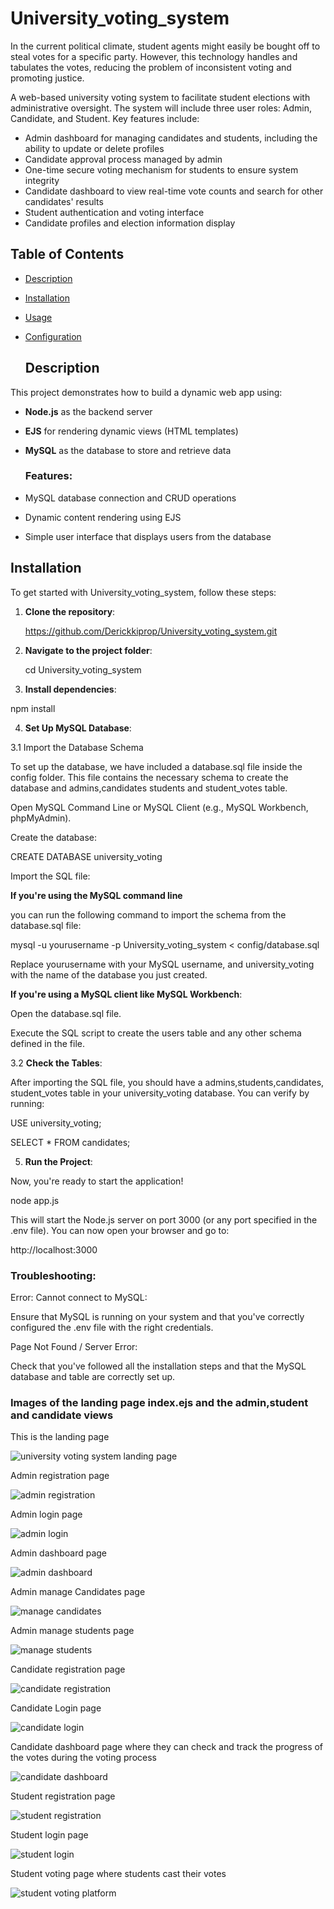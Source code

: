 # University_voting_system

In the current political climate, student agents might easily be bought off to steal votes for a specific party. However, this technology handles and tabulates the votes, reducing the problem of inconsistent voting and promoting justice.

A web-based university voting system to facilitate student elections with administrative oversight. The system will include three user roles: Admin, Candidate, and Student. Key features include:

- Admin dashboard for managing candidates and students, including the ability to update or delete profiles
- Candidate approval process managed by admin
- One-time secure voting mechanism for students to ensure system integrity
- Candidate dashboard to view real-time vote counts and search for other candidates' results
- Student authentication and voting interface
- Candidate profiles and election information display

## Table of Contents

- [Description](#description)
- [Installation](#installation)
- [Usage](#usage)
- [Configuration](#configuration)

  ## Description

This project demonstrates how to build a dynamic web app using:

- **Node.js** as the backend server
- **EJS** for rendering dynamic views (HTML templates)
- **MySQL** as the database to store and retrieve data

  ### Features:
- MySQL database connection and CRUD operations
- Dynamic content rendering using EJS
- Simple user interface that displays users from the database

 ## Installation

To get started with University_voting_system, follow these steps:

1. **Clone the repository**:
   
   https://github.com/Derickkiprop/University_voting_system.git

3. **Navigate to the project folder**:
   
   cd University_voting_system

4. **Install dependencies**:

npm install

4. **Set Up MySQL Database**:

3.1 Import the Database Schema

To set up the database, we have included a database.sql file inside the config folder. This file contains the necessary schema to create the database and admins,candidates  students and student_votes table.

Open MySQL Command Line or MySQL Client (e.g., MySQL Workbench, phpMyAdmin).

Create the database:

CREATE DATABASE university_voting

Import the SQL file:

**If you're using the MySQL command line**

you can run the following command to import the schema from the database.sql file:


mysql -u yourusername -p University_voting_system < config/database.sql


Replace yourusername with your MySQL username, and university_voting with the name of the database you just created.

**If you're using a MySQL client like MySQL Workbench**:

Open the database.sql file.

Execute the SQL script to create the users table and any other schema defined in the file.

3.2 **Check the  Tables**:

After importing the SQL file, you should have a admins,students,candidates, student_votes table in your university_voting database. You can verify by running:


USE university_voting;

SELECT * FROM candidates;

5. **Run the Project**:

Now, you're ready to start the application!

node app.js

This will start the Node.js server on port 3000 (or any port specified in the .env file). You can now open your browser and go to:

http://localhost:3000

### Troubleshooting:

Error: Cannot connect to MySQL:

Ensure that MySQL is running on your system and that you've correctly configured the .env file with the right credentials.

Page Not Found / Server Error:

Check that you've followed all the installation steps and that the MySQL database and table are correctly set up.


### Images of the landing page index.ejs and the admin,student and candidate views 

This is the landing page

![university voting system landing page](https://github.com/user-attachments/assets/e323a605-e9a8-4527-82b4-12b970e85647)


Admin registration page

![admin registration](https://github.com/user-attachments/assets/0bf2bc1b-7680-43ee-8180-bdb5abb87c25)


Admin login page

![admin login](https://github.com/user-attachments/assets/661bcbd2-53a9-43cf-916c-46408c55f630)

Admin dashboard page

![admin dashboard](https://github.com/user-attachments/assets/4f33befc-6af1-431a-9730-7958158b86bd)


Admin manage Candidates page

![manage candidates](https://github.com/user-attachments/assets/ba4a6319-d202-4af8-9c7c-6f283dd00e8c)


Admin manage students page

![manage students](https://github.com/user-attachments/assets/343da819-907e-4175-beb1-c926d493e653)


Candidate registration page

![candidate registration](https://github.com/user-attachments/assets/88af378b-3e25-448e-b25a-6e340681104b)


Candidate Login page

![candidate login](https://github.com/user-attachments/assets/4e22da66-e8a4-4216-a79e-40a1a5b0bc68)


Candidate dashboard page where they can check and track the progress of the votes during the voting process

![candidate dashboard](https://github.com/user-attachments/assets/265d7996-5e8b-4c18-b76d-4ef484a6ad1e)


Student registration page

![student registration](https://github.com/user-attachments/assets/4df62afb-e575-42eb-9661-2297b6123142)


Student login page

![student login](https://github.com/user-attachments/assets/d2e83f89-003d-4e52-b0a7-390478ab6552)


Student voting page where students cast their votes 

![student voting platform](https://github.com/user-attachments/assets/f2d14f33-2f23-4528-b9c6-8a255a569adf)
